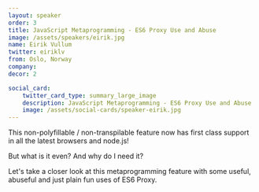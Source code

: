 ```yaml
---
layout: speaker
order: 3
title: JavaScript Metaprogramming - ES6 Proxy Use and Abuse
image: /assets/speakers/eirik.jpg
name: Eirik Vullum
twitter: eiriklv
from: Oslo, Norway
company:
decor: 2

social_card:
    twitter_card_type: summary_large_image
    description: JavaScript Metaprogramming - ES6 Proxy Use and Abuse
    image: /assets/social-cards/speaker-eirik.jpg
---
```


This non-polyfillable / non-transpilable feature now has first class support in all the latest browsers and node.js!

But what is it even?
And why do I need it?

Let's take a closer look at this metaprogramming feature with some useful, abuseful and just plain fun uses of ES6 Proxy.